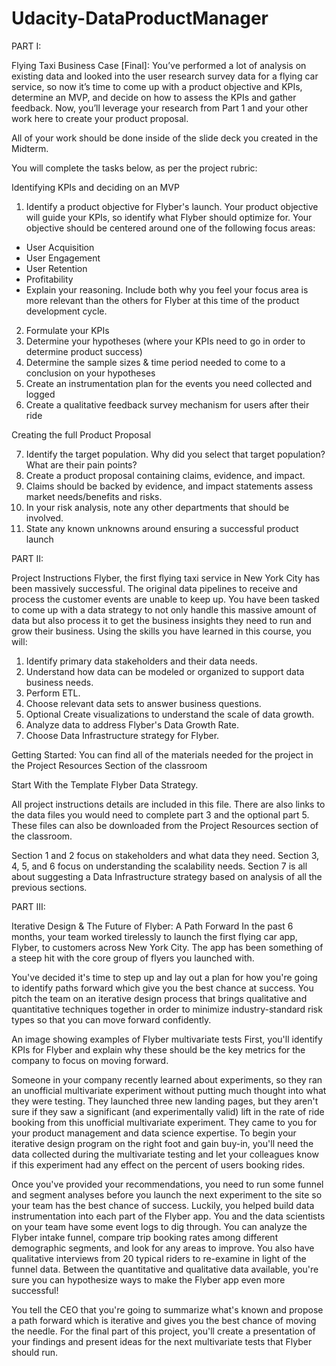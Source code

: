 # Udacity-DataProductManager
PART I:

Flying Taxi Business Case [Final]:
You’ve performed a lot of analysis on existing data and looked into the user research survey data for a flying car service, so now it’s time to come up with a product objective and KPIs, determine an MVP, and decide on how to assess the KPIs and gather feedback. Now, you’ll leverage your research from Part 1 and your other work here to create your product proposal.

All of your work should be done inside of the slide deck you created in the Midterm.

You will complete the tasks below, as per the project rubric:

Identifying KPIs and deciding on an MVP

1. Identify a product objective for Flyber's launch. Your product objective will guide your KPIs, so identify what Flyber should optimize for. Your objective should be centered around one of the following focus areas:
- User Acquisition
- User Engagement
- User Retention
- Profitability
- Explain your reasoning. Include both why you feel your focus area is more relevant than the others for Flyber at this time of the product development cycle.
2. Formulate your KPIs
3. Determine your hypotheses (where your KPIs need to go in order to determine product success)
4. Determine the sample sizes & time period needed to come to a conclusion on your hypotheses
5. Create an instrumentation plan for the events you need collected and logged
6. Create a qualitative feedback survey mechanism for users after their ride

Creating the full Product Proposal

7. Identify the target population. Why did you select that target population? What are their pain points?
8. Create a product proposal containing claims, evidence, and impact.
9. Claims should be backed by evidence, and impact statements assess market needs/benefits and risks.
10. In your risk analysis, note any other departments that should be involved.
11. State any known unknowns around ensuring a successful product launch


PART II:

Project Instructions
Flyber, the first flying taxi service in New York City has been massively successful. The original data pipelines to receive and process the customer events are unable to keep up. You have been tasked to come up with a data strategy to not only handle this massive amount of data but also process it to get the business insights they need to run and grow their business. Using the skills you have learned in this course, you will:

1. Identify primary data stakeholders and their data needs.
2. Understand how data can be modeled or organized to support data business needs.
3. Perform ETL.
4. Choose relevant data sets to answer business questions.
5. Optional Create visualizations to understand the scale of data growth.
6. Analyze data to address Flyber's Data Growth Rate.
7. Choose Data Infrastructure strategy for Flyber.

Getting Started:
You can find all of the materials needed for the project in the Project Resources Section of the classroom

Start With the Template Flyber Data Strategy.

All project instructions details are included in this file. There are also links to the data files you would need to complete part 3 and the optional part 5. These files can also be downloaded from the Project Resources section of the classroom.

Section 1 and 2 focus on stakeholders and what data they need. Section 3, 4, 5, and 6 focus on understanding the scalability needs. Section 7 is all about suggesting a Data Infrastructure strategy based on analysis of all the previous sections.


PART III:

Iterative Design & The Future of Flyber: A Path Forward
In the past 6 months, your team worked tirelessly to launch the first flying car app, Flyber, to customers across New York City. The app has been something of a steep hit with the core group of flyers you launched with.

You've decided it's time to step up and lay out a plan for how you're going to identify paths forward which give you the best chance at success. You pitch the team on an iterative design process that brings qualitative and quantitative techniques together in order to minimize industry-standard risk types so that you can move forward confidently.

An image showing examples of Flyber multivariate tests
First, you'll identify KPIs for Flyber and explain why these should be the key metrics for the company to focus on moving forward.

Someone in your company recently learned about experiments, so they ran an unofficial multivariate experiment without putting much thought into what they were testing. They launched three new landing pages, but they aren't sure if they saw a significant (and experimentally valid) lift in the rate of ride booking from this unofficial multivariate experiment. They came to you for your product management and data science expertise. To begin your iterative design program on the right foot and gain buy-in, you'll need the data collected during the multivariate testing and let your colleagues know if this experiment had any effect on the percent of users booking rides.

Once you've provided your recommendations, you need to run some funnel and segment analyses before you launch the next experiment to the site so your team has the best chance of success. Luckily, you helped build data instrumentation into each part of the Flyber app. You and the data scientists on your team have some event logs to dig through. You can analyze the Flyber intake funnel, compare trip booking rates among different demographic segments, and look for any areas to improve. You also have qualitative interviews from 20 typical riders to re-examine in light of the funnel data. Between the quantitative and qualitative data available, you're sure you can hypothesize ways to make the Flyber app even more successful!

You tell the CEO that you're going to summarize what's known and propose a path forward which is iterative and gives you the best chance of moving the needle. For the final part of this project, you'll create a presentation of your findings and present ideas for the next multivariate tests that Flyber should run.
